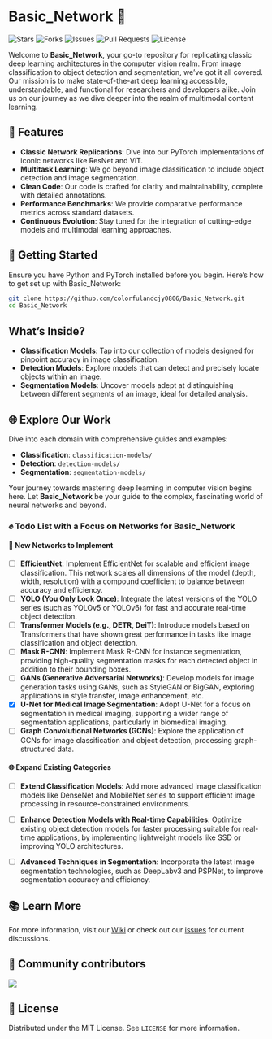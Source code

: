 # Basic_Network 🌟

![Stars](https://img.shields.io/github/stars/colorfulandcjy0806/Basic_Network?style=social)
![Forks](https://img.shields.io/github/forks/colorfulandcjy0806/Basic_Network?style=social)
![Issues](https://img.shields.io/github/issues/colorfulandcjy0806/Basic_Network)
![Pull Requests](https://img.shields.io/github/issues-pr/colorfulandcjy0806/Basic_Network)
![License](https://img.shields.io/github/license/colorfulandcjy0806/Basic_Network)

Welcome to **Basic_Network**, your go-to repository for replicating classic deep learning architectures in the computer vision realm. From image classification to object detection and segmentation, we’ve got it all covered. Our mission is to make state-of-the-art deep learning accessible, understandable, and functional for researchers and developers alike. Join us on our journey as we dive deeper into the realm of multimodal content learning. 

## 🌈 Features

- **Classic Network Replications**: Dive into our PyTorch implementations of iconic networks like ResNet and ViT.
- **Multitask Learning**: We go beyond image classification to include object detection and image segmentation.
- **Clean Code**: Our code is crafted for clarity and maintainability, complete with detailed annotations.
- **Performance Benchmarks**: We provide comparative performance metrics across standard datasets.
- **Continuous Evolution**: Stay tuned for the integration of cutting-edge models and multimodal learning approaches.

## 🚀 Getting Started

Ensure you have Python and PyTorch installed before you begin. Here’s how to get set up with Basic_Network:

```bash
git clone https://github.com/colorfulandcjy0806/Basic_Network.git
cd Basic_Network
```

## What’s Inside?

- **Classification Models**: Tap into our collection of models designed for pinpoint accuracy in image classification.
- **Detection Models**: Explore models that can detect and precisely locate objects within an image.
- **Segmentation Models**: Uncover models adept at distinguishing between different segments of an image, ideal for detailed analysis.

## 🌐 Explore Our Work

Dive into each domain with comprehensive guides and examples:

- **Classification**: `classification-models/`
- **Detection**: `detection-models/`
- **Segmentation**: `segmentation-models/`

Your journey towards mastering deep learning in computer vision begins here. Let **Basic_Network** be your guide to the complex, fascinating world of neural networks and beyond.

### ✊ Todo List with a Focus on Networks for Basic_Network

#### 🚀 New Networks to Implement

- [ ] **EfficientNet**: Implement EfficientNet for scalable and efficient image classification. This network scales all dimensions of the model (depth, width, resolution) with a compound coefficient to balance between accuracy and efficiency.
- [ ] **YOLO (You Only Look Once)**: Integrate the latest versions of the YOLO series (such as YOLOv5 or YOLOv6) for fast and accurate real-time object detection.
- [ ] **Transformer Models (e.g., DETR, DeiT)**: Introduce models based on Transformers that have shown great performance in tasks like image classification and object detection.
- [ ] **Mask R-CNN**: Implement Mask R-CNN for instance segmentation, providing high-quality segmentation masks for each detected object in addition to their bounding boxes.
- [ ] **GANs (Generative Adversarial Networks)**: Develop models for image generation tasks using GANs, such as StyleGAN or BigGAN, exploring applications in style transfer, image enhancement, etc.
- [x] **U-Net for Medical Image Segmentation**: Adopt U-Net for a focus on segmentation in medical imaging, supporting a wider range of segmentation applications, particularly in biomedical imaging.
- [ ] **Graph Convolutional Networks (GCNs)**: Explore the application of GCNs for image classification and object detection, processing graph-structured data.

#### 🌐 Expand Existing Categories

- [ ] **Extend Classification Models**: Add more advanced image classification models like DenseNet and MobileNet series to support efficient image processing in resource-constrained environments.
- [ ] **Enhance Detection Models with Real-time Capabilities**: Optimize existing object detection models for faster processing suitable for real-time applications, by implementing lightweight models like SSD or improving YOLO architectures.
- [ ] **Advanced Techniques in Segmentation**: Incorporate the latest image segmentation technologies, such as DeepLabv3 and PSPNet, to improve segmentation accuracy and efficiency.


## 📚 Learn More

For more information, visit our [Wiki](https://github.com/colorfulandcjy0806/Basic_Network/wiki) or check out our [issues](https://github.com/colorfulandcjy0806/Basic_Network/issues) for current discussions.

## 🤝 Community contributors

<a href="https://github.com/colorfulandcjy0806/Basic_Network/graphs/contributors">
  <img src="https://contrib.rocks/image?repo=colorfulandcjy0806/Basic_Network" />
</a>

## 📄 License

Distributed under the MIT License. See `LICENSE` for more information.

